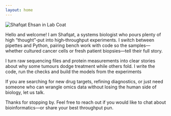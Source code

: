 ```yaml
---
layout: home
---
```


<div class="profile-section">
  <img src="/SFE_LabCoat_1.jpg" alt="Shafqat Ehsan in Lab Coat"> <div class="intro-text">
    <p>Hello and welcome! I am Shafqat, a systems biologist who pours plenty of high “thought”‑put into high‑throughput experiments. I switch between pipettes and Python, pairing bench work with code so the samples—whether cultured cancer cells or fresh patient biopsies—tell their full story. </p>
    <p>I turn raw sequencing files and protein measurements into clear stories about why some tumours dodge treatment while others fold. I write the code, run the checks and build the models from the experiments</p>
    <p>If you are searching for new drug targets, refining diagnostics, or just need someone who can wrangle omics data without losing the human side of biology, let us talk.
     <p>Thanks for stopping by. Feel free to reach out if you would like to chat about bioinformatics—or share your best throughput pun. </p>
  </div>
</div>
